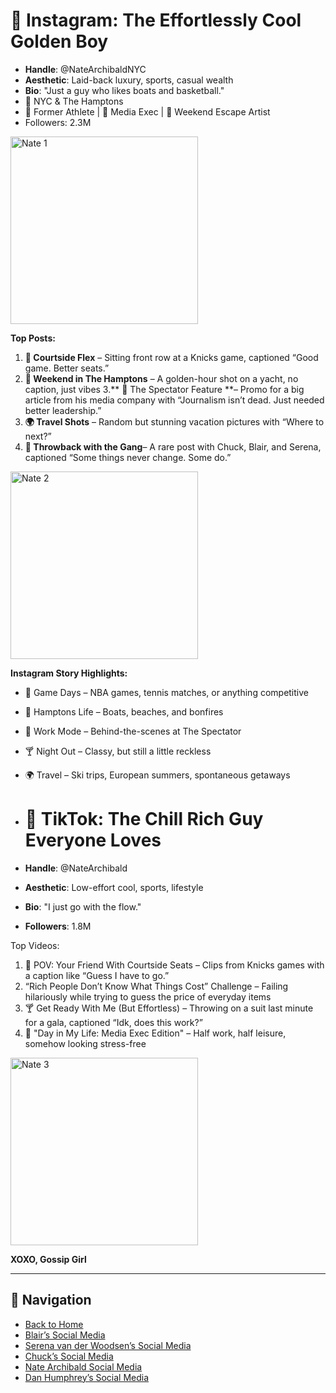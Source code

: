 # 📸 Instagram: The Effortlessly Cool Golden Boy
* **Handle**: @NateArchibaldNYC
* **Aesthetic**: Laid-back luxury, sports, casual wealth
* **Bio**: "Just a guy who likes boats and basketball."
* 📍 NYC & The Hamptons
* 🏀 Former Athlete | 📰 Media Exec | 🚤 Weekend Escape Artist
* Followers: 2.3M

<img src="https://i.pinimg.com/736x/dc/21/77/dc21779a0b3a2c5ee03757a696950284.jpg" alt="Nate 1" width="300">

**Top Posts:**
1. **🏀 Courtside Flex** – Sitting front row at a Knicks game, captioned “Good game. Better seats.”
2. **🚤 Weekend in The Hamptons** – A golden-hour shot on a yacht, no caption, just vibes
3.** 📰 The Spectator Feature **– Promo for a big article from his media company with “Journalism isn’t dead. Just needed better leadership.”
4. **🌍 Travel Shots** – Random but stunning vacation pictures with “Where to next?”
5. **📸 Throwback with the Gang**– A rare post with Chuck, Blair, and Serena, captioned “Some things never change. Some do.”

<img src="https://i.pinimg.com/736x/f7/4d/9e/f74d9e69a4d3863640417cf7993b3b0d.jpg" alt="Nate 2" width="300">

**Instagram Story Highlights:**
* 🏀 Game Days – NBA games, tennis matches, or anything competitive
* 🚤 Hamptons Life – Boats, beaches, and bonfires
* 📰 Work Mode – Behind-the-scenes at The Spectator
* 🍸 Night Out – Classy, but still a little reckless
* 🌍 Travel – Ski trips, European summers, spontaneous getaways

* # 🎵 TikTok: The Chill Rich Guy Everyone Loves
* **Handle**: @NateArchibald
* **Aesthetic**: Low-effort cool, sports, lifestyle
* **Bio**: "I just go with the flow."
* **Followers**: 1.8M

Top Videos:
1. 🏀 POV: Your Friend With Courtside Seats – Clips from Knicks games with a caption like “Guess I have to go.”
2. “Rich People Don’t Know What Things Cost” Challenge – Failing hilariously while trying to guess the price of everyday items
3. 🍸 Get Ready With Me (But Effortless) – Throwing on a suit last minute for a gala, captioned “Idk, does this work?”
4. 📰 "Day in My Life: Media Exec Edition" – Half work, half leisure, somehow looking stress-free

<img src="https://i.pinimg.com/736x/13/04/a9/1304a99fa2c635985255ed90e0a5d06f.jpg" alt="Nate 3" width="300">

**XOXO, Gossip Girl**  

---
## 🔗 Navigation  
* [ Back to Home](wiki-homepage.md)  
* [ Blair’s Social Media](wiki-blairspage.md)  
* [Serena van der Woodsen’s Social Media](wiki-serenaspage.md) 
* [ Chuck’s Social Media](wiki-chuckspage.md) 
* [Nate Archibald Social Media](wiki-natespage.md) 
* [ Dan Humphrey’s Social Media](wiki-danspage.md)
